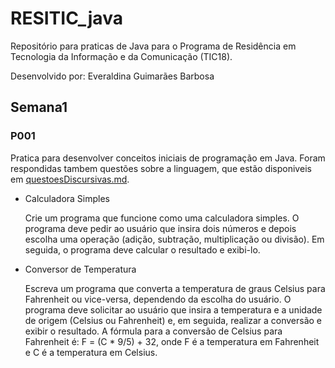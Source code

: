 # RESITIC_java
Repositório para praticas de Java para o Programa de Residência em Tecnologia da Informação e da Comunicação (TIC18).

Desenvolvido por: Everaldina Guimarães Barbosa

## Semana1

### P001
Pratica para desenvolver conceitos iniciais de programação em Java. Foram respondidas tambem questões sobre a linguagem, que estão disponiveis em [questoesDiscursivas.md](semana01/P001/questoesDiscursivas.md).
* Calculadora Simples

    Crie um programa que funcione como uma calculadora simples. O programa deve pedir ao usuário que insira dois números e depois escolha uma operação (adição, subtração,  multiplicação  ou  divisão).  Em  seguida,  o  programa  deve  calcular  o resultado e exibi-lo.
* Conversor de Temperatura

    Escreva um programa que converta a temperatura de graus Celsius para Fahrenheit  ou  vice-versa, dependendo  da  escolha  do  usuário.  O  programa  deve  solicitar  ao usuário que insira a temperatura e a unidade de origem (Celsius ou Fahrenheit) e, em seguida, realizar a conversão e exibir o resultado. A fórmula para a conversão de Celsius para Fahrenheit é: F = (C * 9/5) + 32, onde F é a temperatura em Fahrenheit e C é a temperatura em Celsius.
